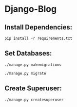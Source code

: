 # Django-Blog

## **Install Dependencies:**
  `pip install -r requirements.txt`
  
## **Set Databases:**
  `./manage.py makemigrations`
  
  `./manage.py migrate`
 
## **Create Superuser:**
  `./manage.py createsuperuser`
